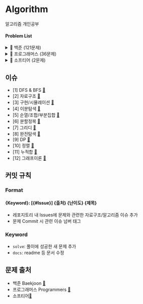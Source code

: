 # Algorithm

알고리즘 개인공부

#### Problem List

<details>
  <summary>📁 백준 (121문제)</summary>
  </br>
  
<div markdown="1">

| 날짜     | 번호                                            | 문제                    | 분류                           | 난이도   |                  느낀점                   |                    코드                     | 한번 더 풀어보기 |
| -------- | ----------------------------------------------- | ----------------------- | ------------------------------ | -------- | :---------------------------------------: | :-----------------------------------------: | :--------------: |
| 23.01.10 | [b2583](https://www.acmicpc.net/problem/2583)   | 영역 구하기             | BFS, DFS                       | silver 1 |      [📘](백준/b2583_영역구하기.md)       |      [💻](백준/b2583_영역구하기.java)       |        ❌        |
| 23.01.11 | [b1697](https://www.acmicpc.net/problem/1697)   | 숨바꼭질                | BFS, DFS                       | silver 1 |       [📘](백준/b1697_숨바꼭질.md)        |       [💻](백준/b1697_숨바꼭질.java)        |        ❌        |
| 23.01.14 | [b2178](https://www.acmicpc.net/problem/2178)   | 미로탐색                | BFS, DFS                       | silver 1 |       [📘](백준/b2178_미로탐색.md)        |       [💻](백준/b2178_미로탐색.java)        |        ❌        |
| 23.01.17 | [b2493](https://www.acmicpc.net/problem/2493)   | 탑                      | 자료구조/스택                  | gold 5   |          [📘](백준/b2493_탑.md)           |          [💻](백준/b2493_탑.java)           |        🔺        |
| 23.01.18 | [b20006](https://www.acmicpc.net/problem/20006) | 랭킹전 대기열           | 구현                           | silver 2 |     [📘](백준/b20006_랭킹전대기열.md)     |     [💻](백준/b20006_랭킹전대기열.java)     |       ⭕️        |
| 23.01.29 | [b20125](https://www.acmicpc.net/problem/20125) | 쿠키의 신체측정         | 구현                           | silver 4 |    [📘](백준/b20125_쿠키의신체측정.md)    |    [💻](백준/b20125_쿠키의신체측정.java)    |        ❌        |
| 23.02.01 | [b2468](https://www.acmicpc.net/problem/2468)   | 안전영역                | BFS, DFS                       | silver 1 |       [📘](백준/b2468_안전영역.md)        |       [💻](백준/b2468_안전영역.java)        |        ❌        |
| 23.02.02 | [b19637](https://www.acmicpc.net/problem/19637) | IF문 좀 대신 써줘       | 이분탐색                       | silver 3 |    [📘](백준/b19637_IF문좀대신써줘.md)    |    [💻](백준/b19637_IF문좀대신써줘.java)    |        🔺        |
| 23.02.03 | [b1590](https://www.acmicpc.net/problem/1590)   | 캠프가는영식            | 이분탐색                       | silver 4 |     [📘](백준/b1590_캠프가는영식.md)      |     [💻](백준/b1590_캠프가는영식.java)      |        🔺        |
| 23.02.03 | [b7569](https://www.acmicpc.net/problem/7569)   | 토마토                  | BFS, DFS                       | gold 4   |        [📘](백준/b7569_토마토.md)         |        [💻](백준/b7569_토마토.java)         |        ❌        |
| 23.02.03 | [b7795](https://www.acmicpc.net/problem/7795)   | 먹을 것인가 먹힐 것인가 | 이분탐색                       | silver 3 | [📘](백준/b7795_먹을것인가먹힐것인가.md)  | [💻](백준/b7795_먹을것인가먹힐것인가.java)  |        ❌        |
| 23.02.14 | [b15686](https://www.acmicpc.net/problem/15686) | 치킨배달                | BFS, DFS/구현/순조부           | gold 5   |       [📘](백준/b15686_치킨배달.md)       |       [💻](백준/b15686_치킨배달.java)       |       ⭕️        |
| 23.02.14 | [b3055](https://www.acmicpc.net/problem/3055)   | 탈출                    | BFS, DFS                       | gold 4   |         [📘](백준/b3055_탈출.md)          |         [💻](백준/b3055_탈출.java)          |        ❌        |
| 23.02.21 | [b11724](https://www.acmicpc.net/problem/11724) | 연결 요소의 개수        | 그래프이론/BFS, DFS            | silver 2 |    [📘](백준/b11724_연결요소의개수.md)    |    [💻](백준/b11724_연결요소의개수.java)    |        🔺        |
| 23.02.21 | [b1707](https://www.acmicpc.net/problem/1707)   | 이분 그래프             | 그래프이론/BFS, DFS            | gold 4   |      [📘](백준/b1707_이분그래프.md)       |      [💻](백준/b1707_이분그래프.java)       |       ⭕️        |
| 23.02.23 | [b10451](https://www.acmicpc.net/problem/10451) | 순열 사이클             | 그래프이론/BFS, DFS            | silver 3 |      [📘](백준/b10451_순열사이클.md)      |      [💻](백준/b10451_순열사이클.java)      |        ❌        |
| 23.02.23 | [b2331](https://www.acmicpc.net/problem/2331)   | 반복수열                | 수학/구현                      | silver 4 |       [📘](백준/b2331_반복수열.md)        |       [💻](백준/b2331_반복수열.java)        |        ❌        |
| 23.02.23 | [b9466](https://www.acmicpc.net/problem/9466)   | 텀 프로젝트             | 그래프이론/BFS, DFS            | gold 3   |      [📘](백준/b9466_텀프로젝트.md)       |      [💻](백준/b9466_텀프로젝트.java)       |       ⭕️        |
| 23.02.24 | [b2667](https://www.acmicpc.net/problem/2667)   | 단지번호                | BFS, DFS                       | silver 1 |       [📘](백준/b2667_단지번호.md)        |       [💻](백준/b2667_단지번호.java)        |        ❌        |
| 23.02.24 | [b2146](https://www.acmicpc.net/problem/2146)   | 다리만들기              | BFS, DFS                       | golde 3  |      [📘](백준/b2146_다리만들기.md)       |      [💻](백준/b2146_다리만들기.java)       |        ❌        |
| 23.02.27 | [b1991](https://www.acmicpc.net/problem/1991)   | 트리순회                | 자료구조/트리                  | silver 1 |       [📘](백준/b1991_트리순회.md)        |       [💻](백준/b1991_트리순회.java)        |       ⭕️        |
| 23.02.27 | [b11725](https://www.acmicpc.net/problem/11725) | 트리의 부모 찾기        | 그래프이론/BFS, DFS/트리       | silver 2 |    [📘](백준/b11725_트리의부모찾기.md)    |    [💻](백준/b11725_트리의부모찾기.java)    |        ❌        |
| 23.02.28 | [b1967](https://www.acmicpc.net/problem/1967)   | 트리의 지름             | BFS, DFS/트리                  | gold 4   |      [📘](백준/b1967_트리의지름.md)       |      [💻](백준/b1967_트리의지름.java)       |        ❌        |
| 23.02.28 | [b1167](https://www.acmicpc.net/problem/1167)   | 트리의 지름             | BFS, DFS/트리                  | gold 2   |      [📘](백준/b1167_트리의지름.md)       |      [💻](백준/b1167_트리의지름.java)       |        ❌        |
| 23.03.06 | [b1654](https://www.acmicpc.net/problem/1654)   | 랜선자르기              | 이분탐색                       | silver 2 |      [📘](백준/b1654_랜선자르기.md)       |      [💻](백준/b1654_랜선자르기.java)       |        ❌        |
| 23.03.06 | [b2805](https://www.acmicpc.net/problem/2805)   | 나무자르기              | 이분탐색                       | silver 2 |      [📘](백준/b2805_나무자르기.md)       |      [💻](백준/b1654_나무자르기.java)       |        ❌        |
| 23.03.08 | [b10816](https://www.acmicpc.net/problem/10816) | 숫자카드2               | 이분탐색                       | silver 4 |      [📘](백준/b10816_숫자카드2.md)       |      [💻](백준/b10816_숫자카드2.java)       |        ❌        |
| 23.03.09 | [b2110](https://www.acmicpc.net/problem/2110)   | 공유기설치              | 이분탐색                       | gold 4   |        [📘](백준/b2110_공유기.md)         |        [💻](백준/b2110_공유기.java)         |        ❌        |
| 23.03.10 | [b10815](https://www.acmicpc.net/problem/10815) | 숫자카드                | 이분탐색                       | silver 5 |       [📘](백준/b10815_숫자카드.md)       |       [💻](백준/b10815_숫자카드.java)       |        ❌        |
| 23.03.13 | [b11728](https://www.acmicpc.net/problem/11728) | 배열합치기              | 분할정복                       | silver 5 |      [📘](백준/b11728_배열합치기.md)      |      [💻](백준/b11728_배열합치기.java)      |        ❌        |
| 23.03.13 | [b1780](https://www.acmicpc.net/problem/1780)   | 종이의개수              | 분할정복                       | silver 2 |      [📘](백준/b1780_종이의개수.md)       |      [💻](백준/b1780_종이의개수.java)       |       ⭕️        |
| 23.03.14 | [b1992](https://www.acmicpc.net/problem/1992)   | 쿼드트리                | 분할정복                       | silver 1 |       [📘](백준/b1992_쿼드트리.md)        |       [💻](백준/b1992_쿼드트리.java)        |        ❌        |
| 23.03.21 | [b2447](https://www.acmicpc.net/problem/2447)   | 별찍기10                | 분할정복                       | gold 5   |       [📘](백준/b2447_별찍기10.md)        |       [💻](백준/b2447_별찍기10.java)        |        ❌        |
| 23.03.21 | [b11047](https://www.acmicpc.net/problem/11047) | 동전0                   | 그리디                         | silver 4 |        [📘](백준/b11047_동전0.md)         |        [💻](백준/b11047_동전0.java)         |        ❌        |
| 23.03.21 | [b10610](https://www.acmicpc.net/problem/10610) | 30                      | 그리디                         | silver 4 |          [📘](백준/b10610_30.md)          |          [💻](백준/b10610_30.java)          |        ❌        |
| 23.03.22 | [b1783](https://www.acmicpc.net/problem/1783)   | 병든 나이트             | 그리디                         | silver 3 |      [📘](백준/b1783_병든나이트.md)       |      [💻](백준/b1783_병든나이트.java)       |        ❌        |
| 23.03.23 | [b1931](https://www.acmicpc.net/problem/1931)   | 회의실 배정             | 그리디                         | silver 1 |      [📘](백준/b1931_회의실배정.md)       |      [💻](백준/b1931_회의실배정.java)       |        ❌        |
| 23.03.23 | [b1744](https://www.acmicpc.net/problem/1744)   | 수묶기                  | 그리디                         | gold 4   |        [📘](백준/b1744_수묶기.md)         |        [💻](백준/b1744_수묶기.java)         |        ❌        |
| 23.03.24 | [b1476](https://www.acmicpc.net/problem/1476)   | 날짜계산                | 완전탐색                       | silver 5 |       [📘](백준/b1476_날짜계산.md)        |       [💻](백준/b1476_날짜계산.java)        |        ❌        |
| 23.03.24 | [b1107](https://www.acmicpc.net/problem/1107)   | 리모컨                  | 완전탐색                       | gold 5   |        [📘](백준/b1107_리모컨.md)         |        [💻](백준/b1107_리모컨.java)         |       ⭕️        |
| 23.03.27 | [b9095](https://www.acmicpc.net/problem/9095)   | 1,2,3 더하기            | 완전탐색/DP                    | silver 3 |       [📘](백준/b9095_123더하기.md)       |       [💻](백준/b9095_123더하기.java)       |        🔺        |
| 23.03.27 | [b10819](https://www.acmicpc.net/problem/10819) | 차이를 최대로           | 완전탐색                       | silver 2 |     [📘](백준/b10819_차이를최대로.md)     |     [💻](백준/b10819_차이를최대로.java)     |        ❌        |
| 23.03.28 | [b10971](https://www.acmicpc.net/problem/10971) | 외판원순회2             | 완전탐색                       | silver 2 |     [📘](백준/b10971_외판원순회2.md)      |     [💻](백준/b10971_외판원순회2.java)      |        ❌        |
| 23.03.29 | [b1963](https://www.acmicpc.net/problem/1963)   | 소수경로                | 완전탐색                       | gold 4   |       [📘](백준/b1963_소수경로.md)        |       [💻](백준/b1963_소수경로.java)        |       ⭕️        |
| 23.03.29 | [b9019](https://www.acmicpc.net/problem/9019)   | DSLR                    | 완전탐색                       | gold 4   |         [📘](백준/b9019_DSLR.md)          |         [💻](백준/b9019_DSLR.java)          |        ❌        |
| 23.03.30 | [b2251](https://www.acmicpc.net/problem/2251)   | 물통                    | 완전탐색                       | gold 5   |         [📘](백준/b2251_물통.md)          |         [💻](백준/b2251_물통.java)          |        ❌        |
| 23.04.03 | [b2186](https://www.acmicpc.net/problem/2186)   | 문자판                  | 완전탐색/DP                    | gold 3   |        [📘](백준/b2186_문자판.md)         |           [💻](백준/b2186_.java)            |       ⭕️        |
| 23.04.04 | [b5014](https://www.acmicpc.net/problem/5014)   | 스타트링크              | 완전탐색                       | sliver 1 |      [📘](백준/b5014_스타트링크.md)       |      [💻](백준/b5014_스타트링크.java)       |        ❌        |
| 23.04.05 | [b16509](https://www.acmicpc.net/problem/16509) | 장군                    | 구현/BFS, DFS                  | gold 5   |         [📘](백준/b16509_장군.md)         |         [💻](백준/b16509_장군.java)         |        ❌        |
| 23.04.11 | [b2174](https://www.acmicpc.net/problem/2174)   | 로봇 시뮬레이션         | 구현                           | gold 5   |    [📘](백준/b2174_로봇시뮬레이션.md)     |    [💻](백준/b2174_로봇시뮬레이션.java)     |        ❌        |
| 23.04.25 | [b22251](https://www.acmicpc.net/problem/22251) | 빌런 호석               | 구현/완전탐색                  | gold 5   |       [📘](백준/b22251_빌런호석.md)       |       [💻](백준/b22251_빌런호석.java)       |       ⭕️        |
| 23.04.26 | [b2668](https://www.acmicpc.net/problem/2668)   | 숫자고르기              | BFS, DFS                       | gold 5   |      [📘](백준/b2668_숫자고르기.md)       |      [💻](백준/b2668_숫자고르기.java)       |       ⭕️        |
| 23.04.28 | [b1912](https://www.acmicpc.net/problem/1912)   | 연속합                  | DP                             | silver 2 |        [📘](백준/b1912_연속합.md)         |        [💻](백준/b1912_연속합.java)         |        ❌        |
| 23.05.01 | [b16953](https://www.acmicpc.net/problem/16953) | A to B                  | BFS, DFS                       | silver 2 |         [📘](백준/b16953_AtoB.md)         |         [💻](백준/b16953_AtoB.java)         |        ❌        |
| 23.05.02 | [b17136](https://www.acmicpc.net/problem/17136) | 색종이 붙이기           | 완전탐색                       | gold 2   |     [📘](백준/b17136_색종이붙이기.md)     |     [💻](백준/b17136_색종이붙이기.java)     |       ⭕️        |
| 23.05.03 | [b16434](https://www.acmicpc.net/problem/16434) | 드래곤 앤 던전          | 구현                           | gold 4   |     [📘](백준/b16434_드래곤앤던전.md)     |     [💻](백준/b16434_드래곤앤던전.java)     |       ⭕️        |
| 23.05.03 | [b9012](https://www.acmicpc.net/problem/9012)   | 괄호                    | 자료구조/스택                  | silver 4 |         [📘](백준/b9012_괄호.md)          |         [💻](백준/b9012_괄호.java)          |        ❌        |
| 23.05.04 | [b2559](https://www.acmicpc.net/problem/2559)   | 수열                    | 구현                           | silver 3 |         [📘](백준/b2559_수열.md)          |         [💻](백준/b2559_수열.java)          |        ❌        |
| 23.05.05 | [b12851](https://www.acmicpc.net/problem/12851) | 숨바꼭질2               | BFS, DFS                       | gold 4   |      [📘](백준/b12851_숨바꼭질2.md)       |      [💻](백준/b12851_숨바꼭질2.java)       |        🔺        |
| 23.05.07 | [b2240](https://www.acmicpc.net/problem/2240)   | 자두나무                | DP                             | gold 5   |       [📘](백준/b2240_자두나무.md)        |       [💻](백준/b2240_자두나무.java)        |       ⭕️        |
| 23.05.09 | [b17822](https://www.acmicpc.net/problem/17822) | 원판돌리기              | 구현/시뮬레이션                | gold 2   |      [📘](백준/b17822_원판돌리기.md)      |      [💻](백준/b17822_원판돌리기.java)      |        ❌        |
| 23.05.10 | [b1182](https://www.acmicpc.net/problem/1182)   | 부분수열의 합           | 완전탐색/순조부                | silver 2 |     [📘](백준/b1182_부분수열의합.md)      |     [💻](백준/b1182_부분수열의합.java)      |        ❌        |
| 23.05.12 | [b17144](https://www.acmicpc.net/problem/17144) | 미세먼지 안녕!          | 구현/시뮬레이션                | gold 4   |     [📘](백준/b17144_미세먼지안녕.md)     |     [💻](백준/b17144_미세먼지안녕.java)     |        ❌        |
| 23.05.15 | [b2910](https://www.acmicpc.net/problem/2910)   | 빈도 정렬               | 자료구조/해시                  | silver 3 |       [📘](백준/b2910_빈도정렬.md)        |       [💻](백준/b2910_빈도정렬.java)        |       ⭕️        |
| 23.05.16 | [b15989](https://www.acmicpc.net/problem/15989) | 1,2,3 더하기 4          | DP                             | silver 1 |      [📘](백준/b15989_123더하기4.md)      |      [💻](백준/b15989_123더하기4.java)      |        🔺        |
| 23.05.17 | [b5972](https://www.acmicpc.net/problem/5972)   | 택배 배송               | 다익스트라/그래프이론          | gold 5   |       [📘](백준/b5972_택배배송.md)        |       [💻](백준/b5972_택배배송.java)        |       ⭕️        |
| 23.05.19 | [b1863](https://www.acmicpc.net/problem/1863)   | 스카이라인 쉬운거       | 자료구조/스택                  | gold 5   |   [📘](백준/b1863_스카이라인쉬운거.md)    |   [💻](백준/b1863_스카이라인쉬운거.java)    |       ⭕️        |
| 23.05.26 | [b20920](https://www.acmicpc.net/problem/20920) | 영단어 암기는 괴로워    | 자료구조/해시                  | silver 3 |  [📘](백준/b20920_영단어암기는괴로워.md)  |  [💻](백준/b20920_영단어암기는괴로워.java)  |        ❌        |
| 23.06.02 | [b2141](https://www.acmicpc.net/problem/2141)   | 우체국                  | 그리디/정렬                    | gold 4   |        [📘](백준/b2141_우체국.md)         |        [💻](백준/b2141_우체국.java)         |       ⭕️        |
| 23.06.02 | [b1018](https://www.acmicpc.net/problem/1018)   | 체스판 다시 칠하기      | 완전탐색                       | silver 4 |   [📘](백준/b1018_체스판다시칠하기.md)    |   [💻](백준/b1018_체스판다시칠하기.java)    |        ❌        |
| 23.06.05 | [b1940](https://www.acmicpc.net/problem/1940)   | 주몽                    | 완전탐색                       | silver 4 |         [📘](백준/b1940_주몽.md)          |         [💻](백준/b1940_주몽.java)          |        ❌        |
| 23.06.05 | [b1976](https://www.acmicpc.net/problem/1976)   | 여행가자                | 그래프이론                     | gold 4   |       [📘](백준/b1976_여행가자.md)        |       [💻](백준/b1976_여행가자.java)        |       ⭕️        |
| 23.06.08 | [b4949](https://www.acmicpc.net/problem/4949)   | 균형잡힌 세상           | 자료구조/스택                  | silver 4 |     [📘](백준/b4949_균형잡힌세상.md)      |     [💻](백준/b4949_균형잡힌세상.java)      |        ❌        |
| 23.06.12 | [b6593](https://www.acmicpc.net/problem/6593)   | 상범 빌딩               | BFS, DFS                       | gold 5   |       [📘](백준/b6593_상범빌딩.md)        |       [💻](백준/b6593_상범빌딩.java)        |        ❌        |
| 23.06.13 | [b2343](https://www.acmicpc.net/problem/2343)   | 기타 레슨               | 이분탐색                       | silver 1 |       [📘](백준/b2343_기타레슨.md)        |       [💻](백준/b2343_기타레슨.java)        |        🔺        |
| 23.06.15 | [b1911](https://www.acmicpc.net/problem/1911)   | 흙길 보수하기           | 정렬                           | silver 1 |     [📘](백준/b1911_흙길보수하기.md)      |     [💻](백준/b1911_흙길보수하기.java)      |        ❌        |
| 23.06.16 | [b20437](https://www.acmicpc.net/problem/20437) | 문자열 게임2            | 완전탐색/문자열/투포인터       | gold 5   |     [📘](백준/b20437_문자열게임2.md)      |     [💻](백준/b20437_문자열게임2.java)      |        🔺        |
| 23.06.26 | [b5427](https://www.acmicpc.net/problem/5427)   | 불                      | BFS, DFS                       | gold 4   |          [📘](백준/b5427_불.md)           |          [💻](백준/b5427_불.java)           |        🔺        |
| 23.06.27 | [b1446](https://www.acmicpc.net/problem/1446)   | 지름길                  | 그래프이론                     | silver 1 |        [📘](백준/b1446_지름길.md)         |        [💻](백준/b1446_지름길.java)         |       ⭕️        |
| 23.06.28 | [b1911](https://www.acmicpc.net/problem/2206)   | 벽 부수고 이동하기      | BFS, DFS                       | gold 3   |   [📘](백준/b2206_벽부수고이동하기.md)    |   [💻](백준/b2206_벽부수고이동하기.java)    |        ❌        |
| 23.06.29 | [b14620](https://www.acmicpc.net/problem/14620) | 꽃길                    | 완전탐색                       | silver 2 |         [📘](백준/b14620_꽃길.md)         |         [💻](백준/b14620_꽃길.java)         |        ❌        |
| 23.06.30 | [b1189](https://www.acmicpc.net/problem/1189)   | 컴백홈                  | 완전탐색                       | silver 1 |        [📘](백준/b1189_컴백홈.md)         |        [💻](백준/b1189_컴백홈.java)         |        ❌        |
| 23.07.03 | [b20300](https://www.acmicpc.net/problem/20300) | 서강근육맨              | 그리디                         | silver 3 |      [📘](백준/b20300_서강근육맨.md)      |      [💻](백준/b20300_서강근육맨.java)      |        ❌        |
| 23.07.05 | [b16234](https://www.acmicpc.net/problem/16234) | 인구이동                | BFS, DFS / 구현                | gold 5   |       [📘](백준/b16234_인구이동.md)       |       [💻](백준/b16234_인구이동.java)       |        🔺        |
| 23.07.12 | [b2193](https://www.acmicpc.net/problem/2193)   | 이친수                  | DP                             | silver 3 |        [📘](백준/b2193_이친수.md)         |        [💻](백준/b2193_이친수.java)         |        ❌        |
| 23.07.25 | [b14503](https://www.acmicpc.net/problem/14503) | 로봇 청소기             | 구현                           | gold 5   |      [📘](백준/b14503_로봇청소기.md)      |      [💻](백준/b14503_로봇청소기.java)      |        ❌        |
| 23.08.09 | [b7562](https://www.acmicpc.net/problem/7562)   | 나이트의이동            | BFS, DFS                       | silver 1 |     [📘](백준/b7562_나이트의이동.md)      |     [💻](백준/b7562_나이트의이동.java)      |        ❌        |
| 23.08.11 | [b2579](https://www.acmicpc.net/problem/2579)   | 계단오르기              | DP                             | silver 3 |      [📘](백준/b2579_계단오르기.md)       |      [💻](백준/b2579_계단오르기.java)       |        ❌        |
| 23.08.17 | [b6198](https://www.acmicpc.net/problem/6198)   | 옥상 정원 꾸미기        | 구현                           | gold 5   |    [📘](백준/b6198_옥상정원꾸미기.md)     |    [💻](백준/b6198_옥상정원꾸미기.java)     |        ❌        |
| 23.08.18 | [b2606](https://www.acmicpc.net/problem/2606)   | 바이러스                | 그래프이론/BFS, DFS            | silver 3 |       [📘](백준/b2606_바이러스.md)        |       [💻](백준/b2606_바이러스.java)        |        ❌        |
| 23.08.21 | [b1926](https://www.acmicpc.net/problem/1926)   | 그림                    | BFS, DFS                       | silver 1 |         [📘](백준/b1926_그림.md)          |         [💻](백준/b1926_그림.java)          |        ❌        |
| 23.08.28 | [b2156](https://www.acmicpc.net/problem/2156)   | 포도주 시식             | DP                             | silver 1 |      [📘](백준/b2156_포도주시식.md)       |      [💻](백준/b2156_포도주시식.java)       |        ❌        |
| 23.08.29 | [b17135](https://www.acmicpc.net/problem/17135) | 캐슬디펜스              | BFS, DFS/구현/순조부           | gold 3   |      [📘](백준/b17135_캐슬디펜스.md)      |      [💻](백준/b17135_캐슬디펜스.java)      |        ❌        |
| 23.08.31 | [b1406](https://www.acmicpc.net/problem/1406)   | 에디터                  | 자료구조                       | silver 2 |        [📘](백준/b1406_에디터.md)         |        [💻](백준/b1406_에디터.java)         |        🔺        |
| 23.09.13 | [b5430](https://www.acmicpc.net/problem/5430)   | AC                      | 구현/자료구조                  | gold 5   |          [📘](백준/b5430_AC.md)           |          [💻](백준/b5430_AC.java)           |        🔺        |
| 23.09.14 | [b2469](https://www.acmicpc.net/problem/2469)   | 사다리타기              | 구현                           | gold 5   |      [📘](백준/b2469_사다리타기.md)       |      [💻](백준/b2469_사다리타기.java)       |        ❌        |
| 23.09.18 | [b17178](https://www.acmicpc.net/problem/17178) | 줄서기                  | 구현/자료구조                  | gold 5   |        [📘](백준/b17178_줄서기.md)        |        [💻](백준/b17178_줄서기.java)        |        🔺        |
| 23.09.19 | [b6987](https://www.acmicpc.net/problem/6987)   | 월드컵                  | 완전탐색                       | gold 4   |        [📘](백준/b6987_월드컵.md)         |        [💻](백준/b6987_월드컵.java)         |       ⭕️        |
| 23.09.20 | [b17143](https://www.acmicpc.net/problem/17143) | 낚시왕                  | 구현                           | gold 1   |        [📘](백준/b17143_낚시왕.md)        |        [💻](백준/b17143_낚시왕.java)        |        🔺        |
| 23.09.21 | [b4358](https://www.acmicpc.net/problem/4358)   | 생태학                  | 자료구조                       | silver 2 |        [📘](백준/b4358_생태학.md)         |        [💻](백준/b4358_생태학.java)         |        ❌        |
| 23.09.26 | [b2370](https://www.acmicpc.net/problem/2470)   | 두용액                  | 정렬/투포인터                  | gold 5   |        [📘](백준/b2470_두용액.md)         |        [💻](백준/b2470_두용액.java)         |        ❌        |
| 23.10.02 | [b9935](https://www.acmicpc.net/problem/9935)   | 문자열 폭발             | 자료구조                       | gold 4   |      [📘](백준/b9935_문자열폭발.md)       |      [💻](백준/b9935_문자열폭발.java)       |       ⭕️        |
| 23.10.04 | [b2531](https://www.acmicpc.net/problem/2531)   | 회전초밥                | 구현/투포인터                  | silver 1 |       [📘](백준/b2531_회전초밥.md)        |       [💻](백준/b2531_회전초밥.java)        |        ❌        |
| 23.10.05 | [b1238](https://www.acmicpc.net/problem/1238)   | 파티                    | 다익스트라/그래프이론          | gold 2   |         [📘](백준/b1238_파티.md)          |         [💻](백준/b1238_파티.java)          |       ⭕️        |
| 23.10.06 | [b1753](https://www.acmicpc.net/problem/1753)   | 최단경로                | 다익스트라/그래프이론          | gold 4   |       [📘](백준/b1753_최단경로.md)        |       [💻](백준/b1753_최단경로.java)        |        ❌        |
| 23.10.09 | [b1916](https://www.acmicpc.net/problem/1916)   | 최소비용구하기          | 다익스트라/그래프이론          | gold 5   |    [📘](백준/b1916_최소비용구하기.md)     |    [💻](백준/b1916_최소비용구하기.java)     |        ❌        |
| 23.10.10 | [b1504](https://www.acmicpc.net/problem/1504)   | 특정한 최단경로         | 다익스트라/그래프이론          | gold 4   |    [📘](백준/b1504_특정한최단경로.md)     |    [💻](백준/b1504_특정한최단경로.java)     |        ❌        |
| 23.10.11 | [b1261](https://www.acmicpc.net/problem/1261)   | 알고스팟                | BFS, DFS/다익스트라/그래프이론 | gold 4   |       [📘](백준/b1261_알고스팟.md)        |       [💻](백준/b1261_알고스팟.java)        |        🔺        |
| 23.10.11 | [b13549](https://www.acmicpc.net/problem/13549) | 숨바꼭질3               | BFS, DFS                       | gold 5   |      [📘](백준/b13549_숨바꼭질3.md)       |       [💻](백준/b13549_숨바꼭질.java)       |        ❌        |
| 23.10.12 | [b11779](https://www.acmicpc.net/problem/11779) | 최소비용구하기2         | 다익스트라/그래프이론          | gold 3   |   [📘](백준/b11779_최소비용구하기2.md)    |   [💻](백준/b11779_최소비용구하기2.java)    |        🔺        |
| 23.10.13 | [b2665](https://www.acmicpc.net/problem/2665)   | 미로만들기              | BFS, DFS/다익스트라/그래프이론 | gold 4   |      [📘](백준/b2665_미로만들기.md)       |      [💻](백준/b2665_미로만들기.java)       |        ❌        |
| 23.10.13 | [b14983](https://www.acmicpc.net/problem/14983) | 서강그라운드            | 다익스트라/그래프이론          | gold 4   |     [📘](백준/b14983_서강그라운드.md)     |     [💻](백준/b14983_서강그라운드.java)     |        ❌        |
| 23.10.18 | [b10282](https://www.acmicpc.net/problem/10282) | 해킹                    | 다익스트라/그래프이론          | gold 4   |         [📘](백준/b10282_해킹.md)         |         [💻](백준/b10282_해킹.java)         |        ❌        |
| 23.10.24 | [b2138](https://www.acmicpc.net/problem/2138)   | 전구와스위치            | 그리디                         | gold 5   |     [📘](백준/b2138_전구와스위치.md)      |     [💻](백준/b2138_전구와스위치.java)      |        🔺        |
| 23.10.25 | [b16118](https://www.acmicpc.net/problem/16118) | 달빛여우                | 다익스트라/그래프이론          | gold 1   |       [📘](백준/b16118_달빛여우.md)       |       [💻](백준/b16118_달빛여우.java)       |       ⭕️        |
| 23.10.26 | [b1253](https://www.acmicpc.net/problem/1253)   | 좋다                    | 정렬/투포인터/이분탐색         | gold 4   |         [📘](백준/b1253_좋다.md)          |         [💻](백준/b1253_좋다.java)          |        🔺        |
| 23.10.27 | [b20055](https://www.acmicpc.net/problem/20055) | 컨베이어 벨트 위의 로봇 | 구현/시뮬레이션                | gold 5   | [📘](백준/b20055_컨베이어벨트위의로봇.md) | [💻](백준/b20055_컨베이어벨트위의로봇.java) |        ❌        |
| 23.10.31 | [b2467](https://www.acmicpc.net/problem/2467)   | 용액                    | 투포인터/이분탐색              | gold 5   |         [📘](백준/b2467_용액.md)          |         [💻](백준/b2467_용액.java)          |        ❌        |
| 23.11.02 | [b12685](https://www.acmicpc.net/problem/12685) | 평범한 배낭             | DP                             | gold 5   |      [📘](백준/b12685_평범한배낭.md)      |      [💻](백준/b12685_평범한배낭.java)      |        🔺        |
| 23.11.13 | [b2258](https://www.acmicpc.net/problem/2258)   | 정육점                  | 그리디                         | gold 4   |        [📘](백준/b2258_정육점.md)         |        [💻](백준/b2258_정육점.java)         |        🔺        |
| 23.11.15 | [b1520](https://www.acmicpc.net/problem/1520)   | 내리막길                | DP / BFS, DFS / 우선순위 큐    | gold 3   |       [📘](백준/b1520_내리막길.md)        |       [💻](백준/b1520_내리막길.java)        |        🔺        |
| 23.11.15 | [b11660](https://www.acmicpc.net/problem/11660) | 구간 합 구하기5         | DP / 누적합                    | silver 1 |    [📘](백준/b11660_구간합구하기5.md)     |    [💻](백준/b11660_구간합구하기5.java)     |        🔺        |
| 23.11.16 | [b1806](https://www.acmicpc.net/problem/1806)   | 부분합                  | 누적합 / 투포인터              | gold 4   |        [📘](백준/b1806_부분합.md)         |        [💻](백준/b1806_부분합.java)         |        ❌        |
| 23.11.20 | [b1202](https://www.acmicpc.net/problem/1202)   | 보석 도둑               | 그리디 / 우선순위큐            | gold 2   |       [📘](백준/b1202_보석도둑.md)        |       [💻](백준/b1202_보석도둑.java)        |        🔺        |
| 23.11.21 | [b2437](https://www.acmicpc.net/problem/2437)   | 저울                    | 누적합                         | gold 2   |         [📘](백준/b2437_저울.md)          |         [💻](백준/b2437_저울.java)          |        ❌        |
| 23.11.23 | [b3020](https://www.acmicpc.net/problem/3020)   | 개똥벌레                | 이분탐색 / 누적합              | gold 5   |       [📘](백준/b3020_개똥벌레.md)        |       [💻](백준/b3020_개똥벌레.java)        |       ⭕️        |
| 23.11.24 | [b1092](https://www.acmicpc.net/problem/1092)   | 배                      | 그리디                         | gold 5   |          [📘](백준/b1092_배.md)           |          [💻](백준/b1092_배.java)           |        🔺        |
| 23.11.27 | [b1461](https://www.acmicpc.net/problem/1461)   | 도서관                  | 그리디 / 우선순위큐            | gold 4   |        [📘](백준/b1461_도서관.md)         |        [💻](백준/b1461_도서관.java)         |        ❌        |

</div>
</details>

<details>
  <summary>📁 프로그래머스 (36문제)</summary>
  </br>
  
<div markdown="1">

| 날짜     | 링크                                                                                     | 분류                     | 난이도  |                         느낀점                          |                           코드                            | 한번 더 풀어보기 |
| -------- | ---------------------------------------------------------------------------------------- | ------------------------ | ------- | :-----------------------------------------------------: | :-------------------------------------------------------: | :--------------: |
| 23.03.15 | [타겟 넘버](https://school.programmers.co.kr/learn/courses/30/lessons/43165)             | BFS, DFS                 | Level 2 |       [📘](프로그래머스/프로그래머스_타겟넘버.md)       |       [💻](프로그래머스/프로그래머스_타겟넘버.java)       |        ❌        |
| 23.03.17 | [게임 맵 최단거리](https://school.programmers.co.kr/learn/courses/30/lessons/1844)       | BFS, DFS                 | Level 2 |    [📘](프로그래머스/프로그래머스_게임맵최단거리.md)    |    [💻](프로그래머스/프로그래머스_게임맵최단거리.java)    |        ❌        |
| 23.03.20 | [네트워크](https://school.programmers.co.kr/learn/courses/30/lessons/43162)              | 그래프이론/BFS, DFS      | Level 3 |       [📘](프로그래머스/프로그래머스_네트워크.md)       |       [💻](프로그래머스/프로그래머스_네트워크.java)       |        ❌        |
| 23.04.03 | [전화번호목록](https://school.programmers.co.kr/learn/courses/30/lessons/42557)          | 자료구조/해시            | Level 2 |     [📘](프로그래머스/프로그래머스_전화번호목록.md)     |     [💻](프로그래머스/프로그래머스_전화번호목록.java)     |        🔺        |
| 23.04.04 | [위장](https://school.programmers.co.kr/learn/courses/30/lessons/42578)                  | 자료구조/해시            | Level 2 |         [📘](프로그래머스/프로그래머스_위장.md)         |         [💻](프로그래머스/프로그래머스_위장.java)         |        ❌        |
| 23.04.12 | [베스트앨범](https://school.programmers.co.kr/learn/courses/30/lessons/42579)            | 자료구조/해시            | Level 3 |      [📘](프로그래머스/프로그래머스_베스트앨범.md)      |      [💻](프로그래머스/프로그래머스_베스트앨범.java)      |        🔺        |
| 23.04.12 | [가장큰수](https://school.programmers.co.kr/learn/courses/30/lessons/42746)              | 정렬                     | Level 2 |       [📘](프로그래머스/프로그래머스_가장큰수.md)       |       [💻](프로그래머스/프로그래머스_가장큰수.java)       |       ⭕️        |
| 23.04.12 | [H-Index](https://school.programmers.co.kr/learn/courses/30/lessons/42747)               | 정렬                     | Level 2 |       [📘](프로그래머스/프로그래머스_H-Index.md)        |       [💻](프로그래머스/프로그래머스_H-Index.java)        |        ❌        |
| 23.04.13 | [소수찾기](https://school.programmers.co.kr/learn/courses/30/lessons/42839)              | 완전탐색                 | Level 2 |       [📘](프로그래머스/프로그래머스_소수찾기.md)       |       [💻](프로그래머스/프로그래머스_소수찾기.java)       |        ❌        |
| 23.04.18 | [카펫](https://school.programmers.co.kr/learn/courses/30/lessons/42842)                  | 완전탐색                 | Level 2 |         [📘](프로그래머스/프로그래머스_카펫.md)         |         [💻](프로그래머스/프로그래머스_카펫.java)         |        ❌        |
| 23.04.18 | [피로도](https://school.programmers.co.kr/learn/courses/30/lessons/87946)                | 완전탐색                 | Level 2 |        [📘](프로그래머스/프로그래머스_피로도.md)        |        [💻](프로그래머스/프로그래머스_피로도.java)        |        ❌        |
| 23.04.18 | [전력망을 둘로 나누기](https://school.programmers.co.kr/learn/courses/30/lessons/86971)  | 그래프이론/완전탐색      | Level 2 |  [📘](프로그래머스/프로그래머스_전력망을둘로나누기.md)  |  [💻](프로그래머스/프로그래머스_전력망을둘로나누기.java)  |        🔺        |
| 23.04.18 | [모음사전](https://school.programmers.co.kr/learn/courses/30/lessons/84512)              | 완전탐색                 | Level 2 |       [📘](프로그래머스/프로그래머스_모음사전.md)       |       [💻](프로그래머스/프로그래머스_모음사전.java)       |        ❌        |
| 23.04.19 | [단어변환](https://school.programmers.co.kr/learn/courses/30/lessons/43163)              | BFS, DFS                 | Level 3 |       [📘](프로그래머스/프로그래머스_단어변환.md)       |       [💻](프로그래머스/프로그래머스_단어변환.java)       |        ❌        |
| 23.04.20 | [여행경로](https://school.programmers.co.kr/learn/courses/30/lessons/43164)              | BFS, DFS                 | Level 3 |       [📘](프로그래머스/프로그래머스_여행경로.md)       |       [💻](프로그래머스/프로그래머스_여행경로.java)       |        ❌        |
| 23.04.20 | [기능개발](https://school.programmers.co.kr/learn/courses/30/lessons/42586)              | 자료구조/큐              | Level 2 |       [📘](프로그래머스/프로그래머스_기능개발.md)       |       [💻](프로그래머스/프로그래머스_기능개발.java)       |        ❌        |
| 23.04.20 | [프린터](https://school.programmers.co.kr/learn/courses/30/lessons/42587)                | 자료구조/큐              | Level 2 |        [📘](프로그래머스/프로그래머스_프린터.md)        |        [💻](프로그래머스/프로그래머스_프린터.java)        |        ❌        |
| 23.04.21 | [다리를 지나는 트럭](https://school.programmers.co.kr/learn/courses/30/lessons/42583)    | 자료구조/큐              | Level 2 |   [📘](프로그래머스/프로그래머스_다리를지나는트럭.md)   |   [💻](프로그래머스/프로그래머스_다리를지나는트럭.java)   |        ❌        |
| 23.04.24 | [주식가격](https://school.programmers.co.kr/learn/courses/30/lessons/42584)              | 자료구조/스택            | Level 2 |       [📘](프로그래머스/프로그래머스_주식가격.md)       |       [💻](프로그래머스/프로그래머스_주식가격.java)       |        ❌        |
| 23.05.03 | [더 맵게](https://school.programmers.co.kr/learn/courses/30/lessons/42626)               | 자료구조/우선순위큐      | Level 2 |        [📘](프로그래머스/프로그래머스_더맵게.md)        |        [💻](프로그래머스/프로그래머스_더맵게.java)        |        ❌        |
| 23.05.03 | [디스크 컨트롤러](https://school.programmers.co.kr/learn/courses/30/lessons/42627)       | 자료구조/우선순위큐      | Level 3 |    [📘](프로그래머스/프로그래머스_디스크컨트롤러.md)    |    [💻](프로그래머스/프로그래머스_디스크컨트롤러.java)    |       ⭕️        |
| 23.05.08 | [더 맵게](https://school.programmers.co.kr/learn/courses/30/lessons/42628)               | 자료구조/우선순위큐      | Level 3 |    [📘](프로그래머스/프로그래머스_이중우선순위큐.md)    |    [💻](프로그래머스/프로그래머스_이중우선순위큐.java)    |        ❌        |
| 23.05.11 | [카카오프렌즈 컬러링북](https://school.programmers.co.kr/learn/courses/30/lessons/1829#) | BFS, DFS                 | Level 2 | [📘](프로그래머스/프로그래머스_카카오프렌즈컬러링북.md) | [💻](프로그래머스/프로그래머스_카카오프렌즈컬러링북.java) |        ❌        |
| 23.05.13 | [파괴되지 않은 건물](https://school.programmers.co.kr/learn/courses/30/lessons/92344)    | 누적합                   | Level 3 |   [📘](프로그래머스/프로그래머스_파괴되지않은건물.md)   |   [💻](프로그래머스/프로그래머스_파괴되지않은건물.java)   |       ⭕️        |
| 23.05.19 | [조이스틱](https://school.programmers.co.kr/learn/courses/30/lessons/42860)              | 그리디                   | Level 2 |       [📘](프로그래머스/프로그래머스_조이스틱.md)       |       [💻](프로그래머스/프로그래머스_조이스틱.java)       |        ❌        |
| 23.06.09 | [입국심사](https://school.programmers.co.kr/learn/courses/30/lessons/43338)              | 이분탐색                 | Level 3 |       [📘](프로그래머스/프로그래머스_입국심사.md)       |       [💻](프로그래머스/프로그래머스_입국심사.java)       |       ⭕️        |
| 23.07.06 | [이모티콘할인행사](https://school.programmers.co.kr/learn/courses/30/lessons/150368)     | 순열/완전탐색            | Level 2 |   [📘](프로그래머스/프로그래머스_이모티콘할인행사.md)   |   [💻](프로그래머스/프로그래머스_이모티콘할인행사.java)   |       ⭕️        |
| 23.07.10 | [디펜스 게임](https://school.programmers.co.kr/learn/courses/30/lessons/142085)          | 자료구조/우선순위큐      | Level 2 |      [📘](프로그래머스/프로그래머스_디펜스게임.md)      |      [💻](프로그래머스/프로그래머스_디펜스게임.java)      |        🔺        |
| 23.07.11 | [광물캐기](https://school.programmers.co.kr/learn/courses/30/lessons/172927)             | BFS, DFS/완전탐색        | Level 2 |       [📘](프로그래머스/프로그래머스_광물캐기.md)       |       [💻](프로그래머스/프로그래머스_광물캐기.java)       |        ❌        |
| 23.07.13 | [미로탈출](https://school.programmers.co.kr/learn/courses/30/lessons/159993#)            | BFS, DFS                 | Level 2 |       [📘](프로그래머스/프로그래머스_미로탈출.md)       |       [💻](프로그래머스/프로그래머스_미로탈출.java)       |        ❌        |
| 23.07.14 | [호텔대실](https://school.programmers.co.kr/learn/courses/30/lessons/155651#)            | 자료구조/우선순위큐/정렬 | Level 2 |       [📘](프로그래머스/프로그래머스_호텔대실.md)       |       [💻](프로그래머스/프로그래머스_호텔대실.java)       |        ❌        |
| 23.08.07 | [무인도여행](https://school.programmers.co.kr/learn/courses/30/lessons/154540)           | BFS, DFS                 | Level 2 |      [📘](프로그래머스/프로그래머스_무인도여행.md)      |      [💻](프로그래머스/프로그래머스_무인도여행.java)      |        ❌        |
| 23.08.08 | [구명보트](https://school.programmers.co.kr/learn/courses/30/lessons/42885)              | 그리디                   | Level 2 |       [📘](프로그래머스/프로그래머스_구명보트.md)       |       [💻](프로그래머스/프로그래머스_구명보트.java)       |        ❌        |
| 23.08.16 | [귤 고르기](https://school.programmers.co.kr/learn/courses/30/lessons/138476)            | 자료구조/해시            | Level 2 |       [📘](프로그래머스/프로그래머스_귤고르기.md)       |       [💻](프로그래머스/프로그래머스_귤고르기.java)       |        ❌        |
| 23.09.15 | [롤케이크 자르기](https://school.programmers.co.kr/learn/courses/30/lessons/132265)      | 자료구조/해시            | Level 2 |    [📘](프로그래머스/프로그래머스_롤케이크자르기.md)    |    [💻](프로그래머스/프로그래머스_롤케이크자르기.java)    |        🔺        |
| 23.10.13 | [요격시스템](https://school.programmers.co.kr/learn/courses/30/lessons/181188)           | 그리디                   | Level 2 |      [📘](프로그래머스/프로그래머스_요격시스템.md)      |      [💻](프로그래머스/프로그래머스_요격시스템.java)      |        ❌        |
| 23.11.17 | [과제 진행하기](https://school.programmers.co.kr/learn/courses/30/lessons/176962)        | 자료구조/그리디          | Level 2 |     [📘](프로그래머스/프로그래머스_과제진행하기.md)     |     [💻](프로그래머스/프로그래머스_과제진행하기.java)     |        🔺        |

</div>
</details>

<details>
  <summary>📁 소프티어 (2문제)</summary>
  </br>
  
<div markdown="1">

| 날짜     | 링크                                                            | 분류          | 난이도             |              느낀점               |                코드                 | 한번 더 풀어보기 |
| -------- | --------------------------------------------------------------- | ------------- | ------------------ | :-------------------------------: | :---------------------------------: | :--------------: |
| 23.02.16 | [성적 평가](https://softeer.ai/practice/info.do?idx=1&eid=1309) | 자료구조/구현 | :star::star::star: | [📘](softeer/softeer_성적평가.md) | [💻](softeer/softeer_성적평가.java) |       ⭕️        |
| 23.02.16 | [금고털이](https://softeer.ai/practice/info.do?idx=1&eid=395)   | 구현          | :star::star:       | [📘](softeer/softeer_금고털이.md) | [💻](softeer/softeer_금고털이.java) |        ❌        |

</div>
</details>

## 이슈

- [1] DFS & BFS [🔗](https://github.com/huni-hun/Algorithm/issues/1)
- [2] 자료구조 [🔗](https://github.com/huni-hun/Algorithm/issues/2)
- [3] 구현/시뮬레이션 [🔗](https://github.com/huni-hun/Algorithm/issues/3)
- [4] 이분탐색 [🔗](https://github.com/huni-hun/Algorithm/issues/4)
- [5] 순열/조합/부분집합 [🔗](https://github.com/huni-hun/Algorithm/issues/5)
- [6] 분할정복 [🔗](https://github.com/huni-hun/Algorithm/issues/6)
- [7] 그리디 [🔗](https://github.com/huni-hun/Algorithm/issues/7)
- [8] 완전탐색 [🔗](https://github.com/huni-hun/Algorithm/issues/8)
- [9] DP [🔗](https://github.com/huni-hun/Algorithm/issues/9)
- [10] 정렬 [🔗](https://github.com/huni-hun/Algorithm/issues/10)
- [11] 누적합 [🔗](https://github.com/huni-hun/Algorithm/issues/11)
- [12] 그래프이론 [🔗](https://github.com/huni-hun/Algorithm/issues/12)

## 커밋 규칙

### Format

#### {Keyword}: [{#Issue}] {출처} {난이도} {제목}

- 레포지토리 내 Issues에 문제와 관련한 자료구조/알고리즘 이슈 추가
- 문제 Commit 시 관련 이슈 넘버 태그

### Keyword

- `solve`: 풀이에 성공한 새 문제 추가
- `docs`: readme 등 문서 수정

## 문제 출처

- 백준 Baekjoon [🔗](https://www.acmicpc.net/)
- 프로그래머스 Programmers [🔗](https://programmers.co.kr/learn/challenges)
- 소프티어[🔗](https://softeer.ai/practice/index.do)
